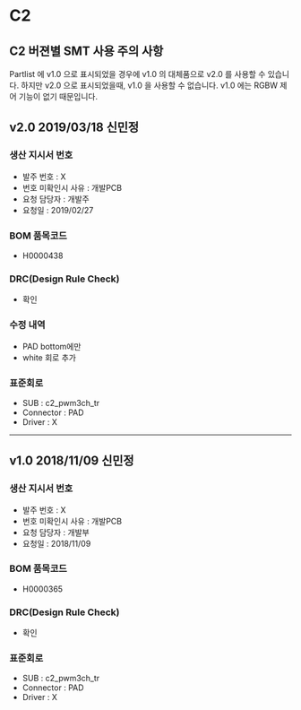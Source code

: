 # C2

## C2 버젼별 SMT 사용 주의 사항
Partlist 에 v1.0 으로 표시되었을 경우에 v1.0 의 대체품으로 v2.0 를 사용할 수 있습니다.
하지만 v2.0 으로 표시되었을때, v1.0 을 사용할 수 없습니다.
v1.0 에는 RGBW 제어 기능이 없기 때문입니다.

## v2.0 2019/03/18 신민정

### 생산 지시서 번호
* 발주 번호 : X
* 번호 미확인시 사유 : 개발PCB
* 요청 담당자 : 개발주
* 요청일 : 2019/02/27

###  BOM 품목코드
* H0000438

### DRC(Design Rule Check)
* 확인

### 수정 내역
* PAD bottom에만
* white 회로 추가

### 표준회로
* SUB : c2_pwm3ch_tr
* Connector : PAD 
* Driver :  X

----------

## v1.0 2018/11/09 신민정

### 생산 지시서 번호
* 발주 번호 : X
* 번호 미확인시 사유 : 개발PCB
* 요청 담당자 : 개발부
* 요청일 : 2018/11/09

###  BOM 품목코드
* H0000365

### DRC(Design Rule Check)
* 확인

### 표준회로
* SUB : c2_pwm3ch_tr
* Connector : PAD 
* Driver :  X
